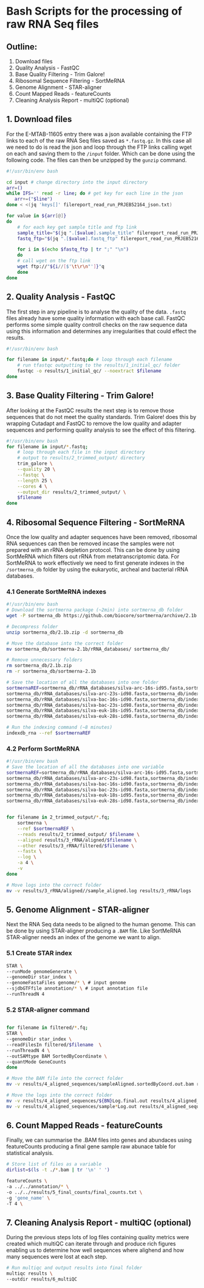 # Bash Scripts for the processing of raw RNA Seq files
## Outline:
1. Download files
2. Quality Analysis - FastQC
3. Base Quality Filtering - Trim Galore!
4. Ribosomal Sequence Filtering - SortMeRNA
5. Genome Alignment - STAR-aligner
6. Count Mapped Reads - featureCounts
7. Cleaning Analysis Report - multiQC (optional)

## 1. Download files
For the E-MTAB-11605 entry there was a json available containing the FTP links to each of the raw RNA Seq files saved as `*.fastq.gz`.
In this case all we need to do is read the json and loop through the FTP links calling wget on each and saving them to the `/input` folder. Which can be done using the following code. The files can then be unzipped by the `gunzip` command.

```bash
#!/usr/bin/env bash

cd input # change directory into the input directory
arr=()
while IFS='' read -r line; do # get key for each line in the json
   arr+=("$line")
done < <(jq 'keys[]' filereport_read_run_PRJEB52164_json.txt)

for value in ${arr[@]}
do
    # for each key get sample title and ftp link
    sample_title="$(jq ".[$value].sample_title" filereport_read_run_PRJEB52164_json.txt)"
    fastq_ftp="$(jq ".[$value].fastq_ftp" filereport_read_run_PRJEB52164_json.txt)"

    for i in $(echo $fastq_ftp | tr ";" "\n")
    do
    # call wget on the ftp link
    wget ftp://"${i//[$'\t\r\n"']}"q
    done
done
```

## 2. Quality Analysis - FastQC
The first step in any pipeline is to analyse the quality of the data. `.fastq` files already have some quality information with each base call. FastQC performs some simple quality controll checks on the raw sequence data using this information and determines any irregularities that could effect the results.

```bash
#!/usr/bin/env bash

for filename in input/*.fastq;do # loop through each filename
    # run tfastqc outputting to the results/1_initial_qc/ folder
    fastqc -o results/1_initial_qc/ --noextract $filename 
done
```

## 3. Base Quality Filtering - Trim Galore!
After looking at the FastQC results the next step is to remove those sequences that do not meet the quality standards. Trim Galore! does this by wrapping Cutadapt and FastQC to remove the low quality and adapter sequences and performing quality analysis to see the effect of this filtering.

```Bash
#!/usr/bin/env bash
for filename in input/*.fastq;
    # loop through each file in the input directory
    # output to results/2_trimmed_output/ directory
    trim_galore \
    --quality 20 \
    --fastqc \
    --length 25 \
    --cores 4 \
    --output_dir results/2_trimmed_output/ \
    $filename
done
```

## 4. Ribosomal Sequence Filtering - SortMeRNA
Once the low quality and adapter sequences have been removed, ribosomal RNA sequences can then be removed incase the samples were not prepared with an rRNA depletion protocol. This can be done by using SortMeRNA which filters out rRNA from metatranscriptomic data. For SortMeRNA to work effectively we need to first generate indexes in the `/sortmerna_db` folder by using the eukaryotic, archeal and bacterial rRNA databases.

### 4.1 Generate SortMeRNA indexes
```bash
#!/usr/bin/env bash
# Download the sortmerna package (~2min) into sortmerna_db folder
wget -P sortmerna_db https://github.com/biocore/sortmerna/archive/2.1b.zip

# Decompress folder 
unzip sortmerna_db/2.1b.zip -d sortmerna_db

# Move the database into the correct folder
mv sortmerna_db/sortmerna-2.1b/rRNA_databases/ sortmerna_db/

# Remove unnecessary folders
rm sortmerna_db/2.1b.zip
rm -r sortmerna_db/sortmerna-2.1b

# Save the location of all the databases into one folder
sortmernaREF=sortmerna_db/rRNA_databases/silva-arc-16s-id95.fasta,sortmerna_db/index/silva-arc-16s-id95:\
sortmerna_db/rRNA_databases/silva-arc-23s-id98.fasta,sortmerna_db/index/silva-arc-23s-id98:\
sortmerna_db/rRNA_databases/silva-bac-16s-id90.fasta,sortmerna_db/index/silva-bac-16s-id95:\
sortmerna_db/rRNA_databases/silva-bac-23s-id98.fasta,sortmerna_db/index/silva-bac-23s-id98:\
sortmerna_db/rRNA_databases/silva-euk-18s-id95.fasta,sortmerna_db/index/silva-euk-18s-id95:\
sortmerna_db/rRNA_databases/silva-euk-28s-id98.fasta,sortmerna_db/index/silva-euk-28s-id98

# Run the indexing command (~8 minutes)
indexdb_rna --ref $sortmernaREF 
```
### 4.2 Perform SortMeRNA
```bash
#!/usr/bin/env bash
# Save the location of all the databases into one variable
sortmernaREF=sortmerna_db/rRNA_databases/silva-arc-16s-id95.fasta,sortmerna_db/index/silva-arc-16s-id95:\
sortmerna_db/rRNA_databases/silva-arc-23s-id98.fasta,sortmerna_db/index/silva-arc-23s-id98:\
sortmerna_db/rRNA_databases/silva-bac-16s-id90.fasta,sortmerna_db/index/silva-bac-16s-id95:\
sortmerna_db/rRNA_databases/silva-bac-23s-id98.fasta,sortmerna_db/index/silva-bac-23s-id98:\
sortmerna_db/rRNA_databases/silva-euk-18s-id95.fasta,sortmerna_db/index/silva-euk-18s-id95:\
sortmerna_db/rRNA_databases/silva-euk-28s-id98.fasta,sortmerna_db/index/silva-euk-28s-id98


for filename in 2_trimmed_output/*.fq;
    sortmerna \
    --ref $sortmernaREF \
    --reads results/2_trimmed_output/ $filename \
    --aligned results/3_rRNA/aligned/$filename \
    --other results/3_rRNA/filtered/$filename \
    --fastx \
    --log \
    -a 4 \
    -v
done

# Move logs into the correct folder
mv -v results/3_rRNA/aligned//sample_aligned.log results/3_rRNA/logs
```

## 5. Genome Alignment - STAR-aligner
Next the RNA Seq data needs to be aligned to the human genome. This can be done by using STAR-aligner producing a `.BAM` file. Like SortMeRNA STAR-aligner needs an index of the genome we want to align.

### 5.1 Create STAR index
```bash
STAR \
--runMode genomeGenerate \
--genomeDir star_index \
--genomeFastaFiles genome/* \ # input genome
--sjdbGTFfile annotation/* \ # input annotation file
--runThreadN 4
```

### 5.2 STAR-aligner command
```bash

for filename in filtered/*.fq;
STAR \
--genomeDir star_index \
--readFilesIn filtered/$filename  \
--runThreadN 4 \
--outSAMtype BAM SortedByCoordinate \
--quantMode GeneCounts
done

# Move the BAM file into the correct folder
mv -v results/4_aligned_sequences/sampleAligned.sortedByCoord.out.bam results/4_aligned_sequences/aligned_bam/

# Move the logs into the correct folder
mv -v results/4_aligned_sequences/${BN}Log.final.out results/4_aligned_sequences/aligned_logs/
mv -v results/4_aligned_sequences/sample*Log.out results/4_aligned_sequences/aligned_logs/
```
## 6. Count Mapped Reads - featureCounts
Finally, we can summarise the .BAM files into genes and abundaces using featureCounts producing a final gene sample raw abunace table for statistical analysis.

```bash
# Store list of files as a variable
dirlist=$(ls -t ./*.bam | tr '\n' ' ')

featureCounts \
-a ../../annotation/* \
-o ../../results/5_final_counts/final_counts.txt \
-g 'gene_name' \
-T 4 \
```

## 7. Cleaning Analysis Report - multiQC (optional)
During the previous steps lots of log files containing quality metrics were created which multiQC can iterate through and produce rich figures enabling us to determine how well sequences where alighend and how many sequences were lost at each step.

```bash
# Run multiqc and output results into final folder
multiqc results \
--outdir results/6_multiQC
```
